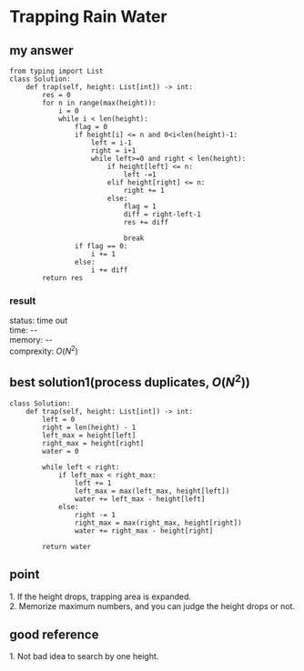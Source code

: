 # Trapping Rain Water

## my answer
~~~
from typing import List
class Solution:
    def trap(self, height: List[int]) -> int:
        res = 0
        for n in range(max(height)):
            i = 0
            while i < len(height):
                flag = 0
                if height[i] <= n and 0<i<len(height)-1:
                    left = i-1
                    right = i+1
                    while left>=0 and right < len(height):
                        if height[left] <= n:
                            left -=1
                        elif height[right] <= n:
                            right += 1
                        else:
                            flag = 1
                            diff = right-left-1
                            res += diff
                            
                            break
                if flag == 0:
                    i += 1
                else:
                    i += diff
        return res
~~~

### result
status: time out <br>
time: -- <br>
memory: -- <br>
comprexity: $` O(N^2) `$ <br>

## best solution1(process duplicates, $` O(N^2) `$)
~~~
class Solution:
    def trap(self, height: List[int]) -> int:
        left = 0
        right = len(height) - 1
        left_max = height[left]
        right_max = height[right]
        water = 0

        while left < right:
            if left_max < right_max:
                left += 1
                left_max = max(left_max, height[left])
                water += left_max - height[left]
            else:
                right -= 1
                right_max = max(right_max, height[right])
                water += right_max - height[right]
        
        return water
~~~

## point
1\. If the height drops, trapping area is expanded.<br>
2\. Memorize maximum numbers, and you can judge the height drops or not.<br>

## good reference
1\. Not bad idea to search by one height. <br>
